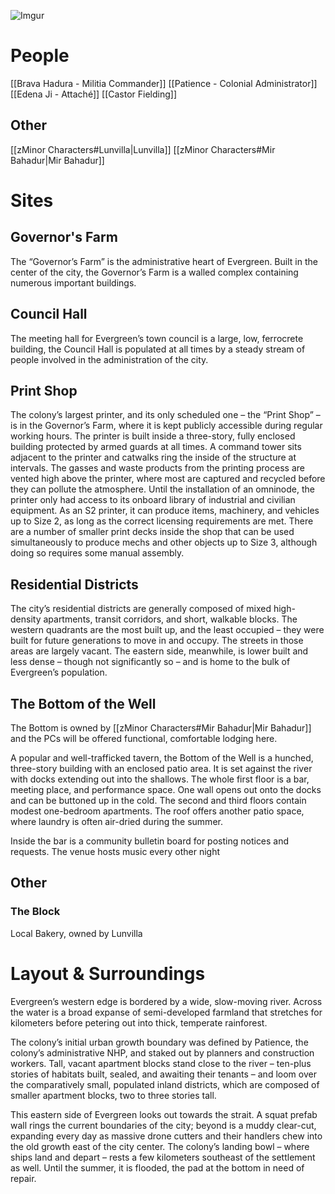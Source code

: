 ![Imgur](https://i.imgur.com/4mlnC3y.png)

# People
[[Brava Hadura - Militia Commander]]
[[Patience - Colonial Administrator]]
[[Edena Ji - Attaché]]
[[Castor Fielding]]

## Other
[[zMinor Characters#Lunvilla|Lunvilla]]
[[zMinor Characters#Mir Bahadur|Mir Bahadur]]

# Sites

## Governor's Farm
The “Governor’s Farm” is the administrative heart of Evergreen. Built in the center of the city, the Governor’s Farm is a walled complex containing numerous important buildings.

## Council Hall
The meeting hall for Evergreen’s town council is a large, low, ferrocrete building, the Council Hall is populated at all times by a steady stream of people involved in the administration of the city.

## Print Shop
The colony’s largest printer, and its only scheduled one – the “Print Shop” – is in the Governor’s Farm, where it is kept publicly accessible during regular working hours. The printer is built inside a three-story, fully enclosed building protected by armed guards at all times. A command tower sits adjacent to the printer and catwalks ring the inside of the structure at intervals. The gasses and waste products from the printing process are vented high above the printer, where most are captured and recycled before they can pollute the atmosphere. Until the installation of an omninode, the printer only had access to its onboard library of industrial and civilian equipment. As an S2 printer, it can produce items, machinery, and vehicles up to Size 2, as long as the correct licensing requirements are met. There are a number of smaller print decks inside the shop that can be used simultaneously to produce mechs and other objects up to Size 3, although doing so requires some manual assembly.

## Residential Districts
The city’s residential districts are generally composed of mixed high-density apartments, transit corridors, and short, walkable blocks. The western quadrants are the most built up, and the least occupied – they were built for future generations to move in and occupy. The streets in those areas are largely vacant. The eastern side, meanwhile, is lower built and less dense – though not significantly so – and is home to the bulk of Evergreen’s population.

## The Bottom of the Well
The Bottom is owned by [[zMinor Characters#Mir Bahadur|Mir Bahadur]] and the PCs will be offered functional, comfortable lodging here.

A popular and well-trafficked tavern, the Bottom of the Well is a hunched, three-story building with an enclosed patio area. It is set against the river with docks extending out into the shallows. The whole first floor is a bar, meeting place, and performance space. One wall opens out onto the docks and can be buttoned up in the cold. The second and third floors contain modest one-bedroom apartments. The roof offers another patio space, where laundry is often air-dried during the summer.

Inside the bar is a community bulletin board for posting notices and requests. The venue hosts music every other night


## Other
### The Block
Local Bakery, owned by Lunvilla

# Layout & Surroundings

Evergreen’s western edge is bordered by a wide, slow-moving river. Across the water is a broad expanse of semi-developed farmland that stretches for kilometers before petering out into thick, temperate rainforest.

The colony’s initial urban growth boundary was defined by Patience, the colony’s administrative NHP, and staked out by planners and construction workers. Tall, vacant apartment blocks stand close to the river – ten-plus stories of habitats built, sealed, and awaiting their tenants – and loom over the comparatively small, populated inland districts, which are composed of smaller apartment blocks, two to three stories tall.

This eastern side of Evergreen looks out towards the strait. A squat prefab wall rings the current boundaries of the city; beyond is a muddy clear-cut, expanding every day as massive drone cutters and their handlers chew into the old growth east of the city center. The colony’s landing bowl – where ships land and depart – rests a few kilometers southeast of the settlement as well. Until the summer, it is flooded, the pad at the bottom in need of repair.